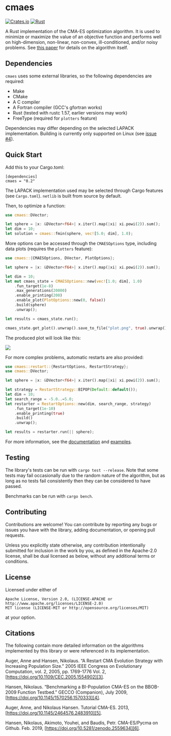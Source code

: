# cmaes

[![Crates.io](https://img.shields.io/crates/v/cmaes)](https://crates.io/crates/cmaes)
[![Rust](https://github.com/pengowen123/cmaes/actions/workflows/rust.yml/badge.svg?branch=master)](https://github.com/pengowen123/cmaes/actions/workflows/rust.yml)

A Rust implementation of the CMA-ES optimization algorithm. It is used to minimize or maximize the value of an objective function and performs well on high-dimension, non-linear, non-convex, ill-conditioned, and/or noisy problems. See [this paper][5] for details on the algorithm itself.

## Dependencies

`cmaes` uses some external libraries, so the following dependencies are required:

- Make
- CMake
- A C compiler
- A Fortran compiler (GCC's gfortran works)
- Rust (tested with rustc 1.57, earlier versions may work)
- FreeType (required for `plotters` feature)

Dependencies may differ depending on the selected LAPACK implementation. Building is currently only supported on Linux (see [issue #4][2]).

## Quick Start

Add this to your Cargo.toml:

```
[dependencies]
cmaes = "0.2"
```

The LAPACK implementation used may be selected through Cargo features (see `Cargo.toml`). `netlib` is built from source by default.

Then, to optimize a function:
```rust
use cmaes::DVector;

let sphere = |x: &DVector<f64>| x.iter().map(|xi| xi.powi(2)).sum();
let dim = 10;
let solution = cmaes::fmin(sphere, vec![5.0; dim], 1.0);
```

More options can be accessed through the `CMAESOptions` type, including data plots (requires the `plotters` feature):
```rust
use cmaes::{CMAESOptions, DVector, PlotOptions};

let sphere = |x: &DVector<f64>| x.iter().map(|xi| xi.powi(2)).sum();

let dim = 10;
let mut cmaes_state = CMAESOptions::new(vec![1.0; dim], 1.0)
    .fun_target(1e-8)
    .max_generations(20000)
    .enable_printing(200)
    .enable_plot(PlotOptions::new(0, false))
    .build(sphere)
    .unwrap();

let results = cmaes_state.run();

cmaes_state.get_plot().unwrap().save_to_file("plot.png", true).unwrap();
```

The produced plot will look like this:

<a href="https://github.com/pengowen123/cmaes/tree/master/images/plot_sphere.png">
    <img src="https://pengowen123.github.io/cmaes/images/plot_sphere.png" />
</a>

For more complex problems, automatic restarts are also provided:
```rust
use cmaes::restart::{RestartOptions, RestartStrategy};
use cmaes::DVector;

let sphere = |x: &DVector<f64>| x.iter().map(|xi| xi.powi(2)).sum();

let strategy = RestartStrategy::BIPOP(Default::default());
let dim = 10;
let search_range = -5.0..=5.0;
let restarter = RestartOptions::new(dim, search_range, strategy)
    .fun_target(1e-10)
    .enable_printing(true)
    .build()
    .unwrap();

let results = restarter.run(|| sphere);
```

For more information, see the [documentation][0] and [examples][1].

## Testing

The library's tests can be run with `cargo test --release`. Note that some tests may fail occasionally due to the random nature of the algorithm, but as long as no tests fail consistently then they can be considered to have passed.

Benchmarks can be run with `cargo bench`.

## Contributing

Contributions are welcome! You can contribute by reporting any bugs or issues you have with the library, adding documentation, or opening pull requests.

Unless you explicitly state otherwise, any contribution intentionally submitted for inclusion in the work by you, as defined in the Apache-2.0 license, shall be dual licensed as below, without any additional terms or conditions.

## License

Licensed under either of

    Apache License, Version 2.0, (LICENSE-APACHE or http://www.apache.org/licenses/LICENSE-2.0)
    MIT license (LICENSE-MIT or http://opensource.org/licenses/MIT)

at your option.

## Citations

The following contain more detailed information on the algorithms implemented by this library or were referenced in its implementation.

Auger, Anne and Hansen, Nikolaus. “A Restart CMA Evolution Strategy with Increasing Population Size.” 2005 IEEE Congress on Evolutionary Computation, vol. 2, 2005, pp. 1769-1776 Vol. 2, [https://doi.org/10.1109/CEC.2005.1554902][3].

Hansen, Nikolaus. “Benchmarking a BI-Population CMA-ES on the BBOB-2009 Function Testbed.” GECCO (Companion), July 2009, [https://doi.org/10.1145/1570256.1570333][4].

Auger, Anne, and Nikolaus Hansen. Tutorial CMA-ES. 2013, [https://doi.org/10.1145/2464576.2483910][5].

Hansen, Nikolaus, Akimoto, Youhei, and Baudis, Petr. CMA-ES/Pycma on Github. Feb. 2019, [https://doi.org/10.5281/zenodo.2559634][6].

[0]: https://docs.rs/cmaes/latest/cmaes
[1]: https://github.com/pengowen123/cmaes/tree/master/examples
[2]: https://github.com/pengowen123/cmaes/issues/4
[3]: https://doi.org/10.1109/CEC.2005.1554902
[4]: https://doi.org/10.1145/1570256.1570333
[5]: https://doi.org/10.1145/2464576.2483910
[6]: https://doi.org/10.5281/zenodo.2559634
